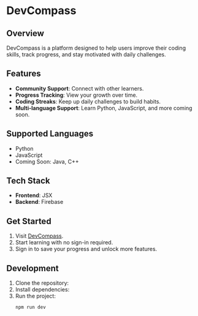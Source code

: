 # DevCompass

## Overview
DevCompass is a platform designed to help users improve their coding skills, track progress, and stay motivated with daily challenges.

## Features
- **Community Support**: Connect with other learners.
- **Progress Tracking**: View your growth over time.
- **Coding Streaks**: Keep up daily challenges to build habits.
- **Multi-language Support**: Learn Python, JavaScript, and more coming soon.

## Supported Languages
- Python
- JavaScript
- Coming Soon: Java, C++

## Tech Stack
- **Frontend**: JSX
- **Backend**: Firebase

## Get Started
1. Visit [DevCompass](https://dev-compass.vercel.app/).
2. Start learning with no sign-in required.
3. Sign in to save your progress and unlock more features.

## Development
1. Clone the repository:
2. Install dependencies:
3. Run the project:
   ```bash
   npm run dev
   ```

